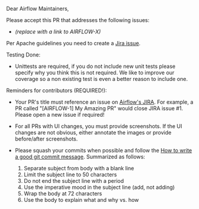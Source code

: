 Dear Airflow Maintainers,

Please accept this PR that addresses the following issues:
- *(replace with a link to AIRFLOW-X)*

Per Apache guidelines you need to create a [Jira issue](https://issues.apache.org/jira/browse/AIRFLOW/).

Testing Done:
- Unittests are required, if you do not include new unit tests please
specify why you think this is not required. We like to improve our
coverage so a non existing test is even a better reason to include one.

Reminders for contributors (REQUIRED!):
* Your PR's title must reference an issue on 
[Airflow's JIRA](https://issues.apache.org/jira/browse/AIRFLOW/). 
For example, a PR called "[AIRFLOW-1] My Amazing PR" would close JIRA 
issue #1. Please open a new issue if required!

* For all PRs with UI changes, you must provide screenshots. If the UI changes are not obvious, either annotate the images or provide before/after screenshots.

* Please squash your commits when possible and follow the [How to write a good git commit message](http://chris.beams.io/posts/git-commit/). 
Summarized as follows:
  1. Separate subject from body with a blank line
  2. Limit the subject line to 50 characters
  3. Do not end the subject line with a period
  4. Use the imperative mood in the subject line (add, not adding)
  5. Wrap the body at 72 characters
  6. Use the body to explain what and why vs. how

